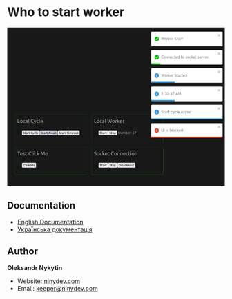 # Who to start worker

![screenshot.png](screenshot.png)

## Documentation

- [English Documentation](./README.md)
- [Українська документація](./README.uk.md)

## Author

**Oleksandr Nykytin**

- Website: [ninydev.com](https://ninydev.com)
- Email: [keeper@ninydev.com](mailto:keeper@ninydev.com)